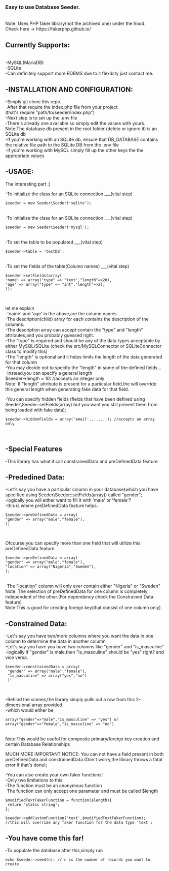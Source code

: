 ### Easy to use Database Seeder. 
<br>
Note: Uses PHP faker library(not the archived one) under the hood. <br>
Check here -> https://fakerphp.github.io/ <br>

## Currently Supports: 
<br>
-MySQL(MariaDB)<br>
-SQLite <br>
-Can definitely support more RDBMS due to it flexibity just contact me. <br>

## -INSTALLATION AND CONFIGURATION:
-Simply git clone this repo. <br>
-After that require the index.php file from your project. <br>
(that's require "path/to/seeder/index.php") <br>
-Next step is to set up the .env file <br>
-There's already one available so simply edit the values with yours. <br>
Note:The database.db present in the root folder (delete or ignore it) is an SQLite db <br>
-If you're working with an SQLite db, ensure that DB_DATABASE contains the relative file path to the SQLite DB from the .env file <br>
-If you're working with MySQL simply fill up the other keys the the appropriate values <br>


## -USAGE:
The interesting part ;) <br>

-To initialize the class for an SQLite connection ___(vital step) <br>
```
$seeder = new Seeder\Seeder('sqlite');
```
<br>
-To initialize the class for an SQLite connection ___(vital step) <br>

```
$seeder = new Seeder\Seeder('mysql');
```

<br>
-To set the table to be populated ___(vital step) <br>

```
$seeder->table = 'testDB'; 
```

<br>
-To set the fields of the table(Column names) ___(vital step) <br>

```
$seeder->setFields(array(
'name' => array("type" => "text","length"=>20),
'age' => array("type" => "int","length"=>2),
));
```

<br>

let me explain <br>
-'name' and 'age' in the above,are the column names. <br>
-The description(child) array for each contains the description of tne columns. <br>
-The description array can accept contain the "type" and "length" attributes,and you probably guessed right. <br>
-The "type" is required and should be any of the data types acceptable by either MySQL/SQLite (check the src/MySQLConnector or SQLiteConnector class to modify this) <br>
-The "length" is optional and it helps limits the length of the data generated for that column <br>
-You may decide not to specify the "length" in some of the defined fields... <br>
-Instead,you can specify a general length <br>
$seeder->length = 10: //accepts an integer only <br>
Note: If "length" attribute is present for a particular field,the will override this general length when generating fake data for that field. <br>

-You can specify hidden fields (fields that have been defined using Seeder\Seeder::setFields(array) but you want you still prevent them from being loaded with fake data); <br>

```
$seeder->hiddenFields = array('email',...,...); //accepts an array only
```

 <br>

## -Special Features 
-This library has what it call constrainedData and preDefinedData feature <br>

## -Prededined Data:
-Let's say you have a particular column in your database(which you have specified using Seeder\Seeder::setFields(array)) called "gender"; <br>
-logically you will either want to fill it with 'male' or 'female'? <br> 
-this is where preDefinedData feature helps. <br>

```
$seeder->preDefinedData = array(
"gender" => array("male","female"),
); 
```

<br>

Ofcourse,you can specify more than one field that will utilize this preDefinedData feature <br>

```
$seeder->preDefinedData = array(
"gender" => array("male","female"),
"location" => array("Nigeria","Sweden"),
);
```

<br>
-The "location" column will only ever contain either "Nigeria" or "Sweden" <br>
Note: The selection of preDefinedData for one column is completely independent of the other.(For dependency check the Constrained Data feature) <br>
Note:This is good for creating foreign key(that consist of one column only) <br>


## -Constrained Data:
-Let's say you have two/more columns where you want the data in one column to determine the data in another column <br>
-Let's say you have you have two columns like "gender" and "is_masculine" <br>
-logically if "gender" is male,then "is_masculine" should be "yes" right? and vice versa. <br>

```
$seeder->constrainedData = array(
 "gender" => array("male","female"),
 "is_masculine" => array("yes","no")
 ): 
 ```
 
 <br>

-Behind the scenes,the library simply pulls out a row from this 2-dimensional array provided <br>
-which would either be 

```
array("gender"=>"male","is_masculine" => "yes") or array("gender"=>"female","is_masculine" => "no")
```

<br>
Note:This would be useful for composite primary/foreign key creation and certain Database Relationships <br>

MUCH MORE IMPORTANT NOTICE: You can not have a field present in both preDefinedData and constrainedData.(Don't worry,the library throws a fatal error if that's done); <br>

-You can also create your own faker functions! <br>
-Only two limitations to this: <br>
-The function must be an anonymous function <br>
-The function can only accept one parameter and must be called $length <br>

```
$modifiedTextFakerFunction = function($length){
 return "static string";
}; 

$seeder->addCustomFunction('text',$modifiedTextFakerFunction);
//this will override any faker function for the data type 'text'; 
```

## -You have come this far!
-To populate the database after this,simply run <br>

```
echo $seeder->seed(n); // n is the number of records you want to create
```